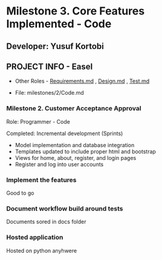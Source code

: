 # Milestone 3. Core Features Implemented - Code

## Developer: Yusuf Kortobi

## PROJECT INFO - Easel

* Other Roles - [Requirements.md](Requirements.md)
, [Design.md](Design.md)
, [Test.md](Test.md)



* File: milestones/2/Code.md


### Milestone 2. Customer Acceptance Approval

Role: Programmer - Code

Completed: Incremental development (Sprints)

* Model implementation and database integration
* Templates updated to include proper html and bootstrap
* Views for home, about, register, and login pages
* Register and log into user accounts


### Implement the features

Good to go

### Document workflow build around tests

Documents sored in docs folder 

### Hosted application

Hosted on python anyhwere
